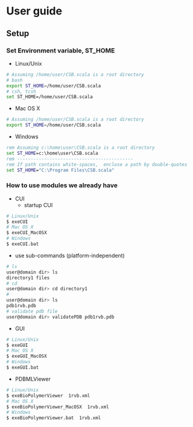 
# User guide

## Setup

### Set Environment variable, ST_HOME

- Linux/Unix
```bash
# Assuming /home/user/CSB.scala is a root directory
# bash
export ST_HOME=/home/user/CSB.scala
# csh, tcsh
set ST_HOME=/home/user/CSB.scala
```
- Mac OS X
```bash
# Assuming /home/user/CSB.scala is a root directory
export ST_HOME=/home/user/CSB.scala
```
- Windows
```bat
rem Assuming c:\home\user\CSB.scala is a root directory
set ST_HOME=c:\home\user\CSB.scala
rem -------------------------------------------
rem If path contains white-spaces,  enclose a path by double-quotes
set ST_HOME="C:\Program Files\CSB.scala"
```

###  How to use modules we already have

- CUI
  - startup CUI
```bash
# Linux/Unix
$ exeCUI
# Mac OS X
$ exeCUI_MacOSX
# Windows
$ exeCUI.bat
```
  - use sub-commands (platform-independent)
```bash
# ls
user@domain dir> ls
directory1 files
# cd
user@domain dir> cd directory1
#
user@domain dir> ls
pdb1rvb.pdb
# validate pdb file
user@domain dir> validatePDB pdb1rvb.pdb
```

- GUI
```bash
# Linux/Unix
$ exeGUI
# Mac OS X
$ exeGUI_MacOSX
# Windows
$ exeGUI.bat
```

- PDBMLViewer
```bash
# Linux/Unix
$ exeBioPolymerViewer  1rvb.xml
# Mac OS X
$ exeBioPolymerViewer_MacOSX  1rvb.xml
# Windows
$ exeBioPolymerViewer.bat  1rvb.xml
```
